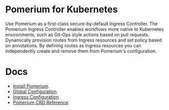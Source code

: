 # Pomerium for Kubernetes

Use Pomerium as a first-class secure-by-default Ingress Controller. The Pomerium Ingress Controller enables workflows more native to Kubernetes environments, such as Git-Ops style actions based on pull requests. Dynamically provision routes from Ingress resources and set policy based on annotations. By defining routes as Ingress resources you can independently create and remove them from Pomerium's configuration.

# Docs

- [Install Pomerium](https://www.pomerium.com/docs/k8s/install).
- [Global Configuration](https://www.pomerium.com/docs/k8s/configure).
- [Ingress Configuration](https://www.pomerium.com/docs/k8s/ingress).
- [Pomerium CRD Reference](https://www.pomerium.com/docs/k8s/reference).
